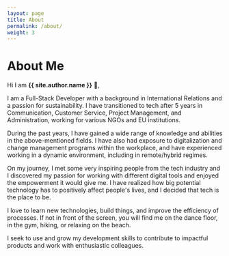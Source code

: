 ```yaml
---
layout: page
title: About
permalink: /about/
weight: 3
---
```


# **About Me**

Hi I am **{{ site.author.name }}** :wave:,<br>

I am a Full-Stack Developer with a background in International Relations and a passion for sustainability. I have transitioned to tech after 5 years in Communication, Customer Service, Project Management, and Administration, working for various NGOs and EU institutions.

During the past years, I have gained a wide range of knowledge and abilities in the above-mentioned fields. I have also had exposure to digitalization and change management programs within the workplace, and have experienced working in a dynamic environment, including in remote/hybrid regimes. 

On my journey, I met some very inspiring people from the tech industry and I discovered my passion for working with different digital tools and enjoyed the empowerment it would give me. I have realized how big potential technology has to positively affect people's lives, and I decided that tech is the place to be. 

I love to learn new technologies, build things, and improve the efficiency of processes. If not in front of the screen, you will find me on the dance floor, in the gym, hiking, or relaxing on the beach.

I seek to use and grow my development skills to contribute to impactful products and work with enthusiastic colleagues.

<!-- <div class="row">
{% include about/skills.html title="Programming Skills" source=site.data.programming-skills %}
{% include about/skills.html title="Other Skills" source=site.data.other-skills %}
</div>

<div class="row">
{% include about/timeline.html %}
</div> -->

